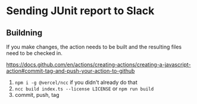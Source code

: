 # Sending JUnit report to Slack

## Buildning

If you make changes, the action needs to be built and the resulting files need to be checked in.

https://docs.github.com/en/actions/creating-actions/creating-a-javascript-action#commit-tag-and-push-your-action-to-github

1. `npm i -g @vercel/ncc` if you didn't already do that
2. `ncc build index.ts --license LICENSE` or `npm run build`
3. commit, push, tag 
